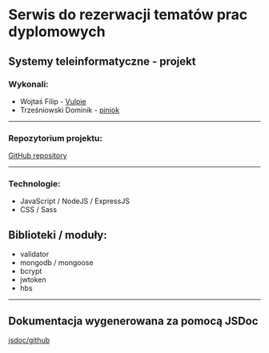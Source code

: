 # Serwis do rezerwacji tematów prac dyplomowych
## Systemy teleinformatyczne - projekt

### Wykonali:
* Wojtaś Filip - <a href="https://github.com/Vulpie">Vulpie</a>
* Trześniowski Dominik - <a href="https://github.com/piniok">piniok</a>

---

### Repozytorium projektu:

<a href="https://github.com/Vulpie/teleinformatyka">GitHub repository</a>

---

### Technologie:
* JavaScript / NodeJS / ExpressJS
* CSS / Sass

## Biblioteki / moduły:
* validator
* mongodb / mongoose
* bcrypt
* jwtoken
* hbs
---

## Dokumentacja wygenerowana za pomocą JSDoc
<a href="https://www.npmjs.com/package/jsdoc">jsdoc/github</a>